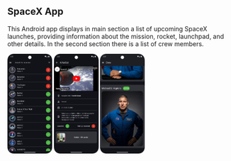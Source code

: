 ## SpaceX App

This Android app displays in main section a list of upcoming SpaceX launches, providing information about the mission, rocket, launchpad, and other details. 
In the second section there is a list of crew members.


<img src="screenshots/launch_list_screenshot.png" width=20% height=20%>
<img src="screenshots/launch_detail_screenshot.png" width=20% height=20%>
<img src="screenshots/crew_list_screenshot.png" width=20% height=20%>